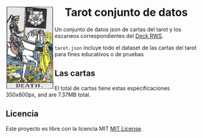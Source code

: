 <center>
<img align="left" src="cartas/m13.jpg" height="220">
<h1>Tarot conjunto de datos</h1>
</center>

Un conjunto de datos json de cartas del tarot y los escaneos correspondientes del [Deck RWS][0].

`tarot.json` incluye todo el dataset de las cartas del tarot para fines educativos o de pruebas

## Las cartas


El total de cartas tiene estas especificaciones 350x600px, and are 7.37MB total.

## Licencia

Este proyecto es libre con la licencia MIT [MIT License][MIT].

[0]: https://en.wikipedia.org/wiki/Rider-Waite_tarot_deck
[MIT]: http://opensource.org/licenses/MIT
